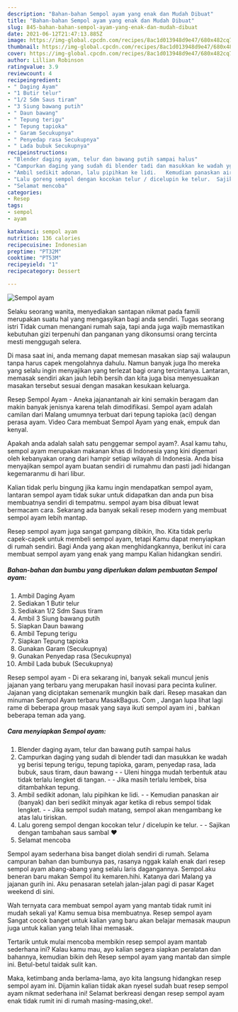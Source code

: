 ```yaml
---
description: "Bahan-bahan Sempol ayam yang enak dan Mudah Dibuat"
title: "Bahan-bahan Sempol ayam yang enak dan Mudah Dibuat"
slug: 845-bahan-bahan-sempol-ayam-yang-enak-dan-mudah-dibuat
date: 2021-06-12T21:47:13.885Z
image: https://img-global.cpcdn.com/recipes/8ac1d013948d9e47/680x482cq70/sempol-ayam-foto-resep-utama.jpg
thumbnail: https://img-global.cpcdn.com/recipes/8ac1d013948d9e47/680x482cq70/sempol-ayam-foto-resep-utama.jpg
cover: https://img-global.cpcdn.com/recipes/8ac1d013948d9e47/680x482cq70/sempol-ayam-foto-resep-utama.jpg
author: Lillian Robinson
ratingvalue: 3.9
reviewcount: 4
recipeingredient:
- " Daging Ayam"
- "1 Butir telur"
- "1/2 Sdm Saus tiram"
- "3 Siung bawang putih"
- " Daun bawang"
- " Tepung terigu"
- " Tepung tapioka"
- " Garam Secukupnya"
- " Penyedap rasa Secukupnya"
- " Lada bubuk Secukupnya"
recipeinstructions:
- "Blender daging ayam, telur dan bawang putih sampai halus"
- "Campurkan daging yang sudah di blender tadi dan masukkan ke wadah yg berisi tepung terigu, tepung tapioka, garam, penyedap rasa, lada bubuk, saus tiram, daun bawang  Uleni hingga mudah terbentuk atau tidak terlalu lengket di tangan.   Jika masih terlalu lembek, bisa ditambahkan tepung."
- "Ambil sedikit adonan, lalu pipihkan ke lidi.   Kemudian panaskan air (banyak) dan beri sedikit minyak agar ketika di rebus sempol tidak lengket.   Jika sempol sudah matang, sempol akan mengambang ke atas lalu tiriskan."
- "Lalu goreng sempol dengan kocokan telur / dicelupin ke telur.  Sajikan dengan tambahan saus sambal ❤"
- "Selamat mencoba"
categories:
- Resep
tags:
- sempol
- ayam

katakunci: sempol ayam 
nutrition: 136 calories
recipecuisine: Indonesian
preptime: "PT32M"
cooktime: "PT53M"
recipeyield: "1"
recipecategory: Dessert

---
```



![Sempol ayam](https://img-global.cpcdn.com/recipes/8ac1d013948d9e47/680x482cq70/sempol-ayam-foto-resep-utama.jpg)

Selaku seorang wanita, menyediakan santapan nikmat pada famili merupakan suatu hal yang mengasyikan bagi anda sendiri. Tugas seorang istri Tidak cuman menangani rumah saja, tapi anda juga wajib memastikan kebutuhan gizi terpenuhi dan panganan yang dikonsumsi orang tercinta mesti menggugah selera.

Di masa  saat ini, anda memang dapat memesan masakan siap saji walaupun tanpa harus capek mengolahnya dahulu. Namun banyak juga lho mereka yang selalu ingin menyajikan yang terlezat bagi orang tercintanya. Lantaran, memasak sendiri akan jauh lebih bersih dan kita juga bisa menyesuaikan masakan tersebut sesuai dengan masakan kesukaan keluarga. 

Resep Sempol Ayam - Aneka jajanantanah air kini semakin beragam dan makin banyak jenisnya karena telah dimodifikasi. Sempol ayam adalah camilan dari Malang umumnya terbuat dari tepung tapioka (aci) dengan perasa ayam. Video Cara membuat Sempol Ayam yang enak, empuk dan kenyal.

Apakah anda adalah salah satu penggemar sempol ayam?. Asal kamu tahu, sempol ayam merupakan makanan khas di Indonesia yang kini digemari oleh kebanyakan orang dari hampir setiap wilayah di Indonesia. Anda bisa menyajikan sempol ayam buatan sendiri di rumahmu dan pasti jadi hidangan kegemaranmu di hari libur.

Kalian tidak perlu bingung jika kamu ingin mendapatkan sempol ayam, lantaran sempol ayam tidak sukar untuk didapatkan dan anda pun bisa membuatnya sendiri di tempatmu. sempol ayam bisa dibuat lewat bermacam cara. Sekarang ada banyak sekali resep modern yang membuat sempol ayam lebih mantap.

Resep sempol ayam juga sangat gampang dibikin, lho. Kita tidak perlu capek-capek untuk membeli sempol ayam, tetapi Kamu dapat menyiapkan di rumah sendiri. Bagi Anda yang akan menghidangkannya, berikut ini cara membuat sempol ayam yang enak yang mampu Kalian hidangkan sendiri.

<!--inarticleads1-->

##### Bahan-bahan dan bumbu yang diperlukan dalam pembuatan Sempol ayam:

1. Ambil  Daging Ayam
1. Sediakan 1 Butir telur
1. Sediakan 1/2 Sdm Saus tiram
1. Ambil 3 Siung bawang putih
1. Siapkan  Daun bawang
1. Ambil  Tepung terigu
1. Siapkan  Tepung tapioka
1. Gunakan  Garam (Secukupnya)
1. Gunakan  Penyedap rasa (Secukupnya)
1. Ambil  Lada bubuk (Secukupnya)


Resep sempol ayam - Di era sekarang ini, banyak sekali muncul jenis jajanan yang terbaru yang merupakan hasil inovasi para pecinta kuliner. Jajanan yang diciptakan semenarik mungkin baik dari. Resep masakan dan minuman Sempol Ayam terbaru MasakBagus. Com , Jangan lupa lihat lagi rame di beberapa group masak yang saya ikuti sempol ayam ini , bahkan beberapa teman ada yang. 

<!--inarticleads2-->

##### Cara menyiapkan Sempol ayam:

1. Blender daging ayam, telur dan bawang putih sampai halus
1. Campurkan daging yang sudah di blender tadi dan masukkan ke wadah yg berisi tepung terigu, tepung tapioka, garam, penyedap rasa, lada bubuk, saus tiram, daun bawang -  - Uleni hingga mudah terbentuk atau tidak terlalu lengket di tangan.  -  - Jika masih terlalu lembek, bisa ditambahkan tepung.
1. Ambil sedikit adonan, lalu pipihkan ke lidi.  -  - Kemudian panaskan air (banyak) dan beri sedikit minyak agar ketika di rebus sempol tidak lengket.  -  - Jika sempol sudah matang, sempol akan mengambang ke atas lalu tiriskan.
1. Lalu goreng sempol dengan kocokan telur / dicelupin ke telur. -  - Sajikan dengan tambahan saus sambal ❤
1. Selamat mencoba


Sempol ayam sederhana bisa banget diolah sendiri di rumah. Selama campuran bahan dan bumbunya pas, rasanya nggak kalah enak dari resep sempol ayam abang-abang yang selalu laris dagangannya. Sempol.aku beneran baru makan Sempol itu kemaren.hihi. Katanya dari Malang ya jajanan gurih ini. Aku penasaran setelah jalan-jalan pagi di pasar Kaget weekend di sini. 

Wah ternyata cara membuat sempol ayam yang mantab tidak rumit ini mudah sekali ya! Kamu semua bisa membuatnya. Resep sempol ayam Sangat cocok banget untuk kalian yang baru akan belajar memasak maupun juga untuk kalian yang telah lihai memasak.

Tertarik untuk mulai mencoba membikin resep sempol ayam mantab sederhana ini? Kalau kamu mau, ayo kalian segera siapkan peralatan dan bahannya, kemudian bikin deh Resep sempol ayam yang mantab dan simple ini. Betul-betul taidak sulit kan. 

Maka, ketimbang anda berlama-lama, ayo kita langsung hidangkan resep sempol ayam ini. Dijamin kalian tiidak akan nyesel sudah buat resep sempol ayam nikmat sederhana ini! Selamat berkreasi dengan resep sempol ayam enak tidak rumit ini di rumah masing-masing,oke!.

